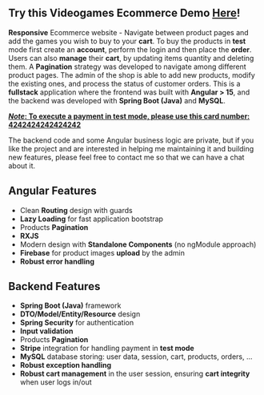 ## Try this Videogames Ecommerce Demo [<ins>Here</ins>](https://ecommerce-demo.lullabydevhub.com/)!

**Responsive** Ecommerce website - Navigate between product pages and add the games you wish to buy to your **cart**. 
To buy the products in **test** mode first create an **account**, perform the login and then place the **order**.
Users can also **manage** their **cart**, by updating items quantity and deleting them.
A **Pagination** strategy was developed to navigate among different product pages.
The admin of the shop is able to add new products, modify the existing ones, and process the status of customer orders.
This is a **fullstack** application where the frontend was built with **Angular > 15**, and the backend was developed with **Spring Boot (Java)** and **MySQL**.

***<ins>Note*<ins>: To execute a payment in test mode, please use this card number: 4242424242424242**

The backend code and some Angular business logic are private, but if you like the project and are interested in helping me maintaining it and building new features, please feel free to contact me so that we can have a chat about it.

## Angular Features
- Clean **Routing** design with guards
- **Lazy Loading** for fast application bootstrap
- Products **Pagination**
- **RXJS**
- Modern design with **Standalone Components** (no ngModule approach)
- **Firebase** for product images **upload** by the admin
- **Robust error handling**

## Backend Features
- **Spring Boot (Java)** framework
- **DTO/Model/Entity/Resource** design
- **Spring Security** for authentication
- **Input validation**
- Products **Pagination**
- **Stripe** integration for handling payment in **test mode**
- **MySQL** database storing: user data, session, cart, products, orders, ...
- **Robust exception handling**
- **Robust cart management** in the user session, ensuring **cart integrity** when user logs in/out


